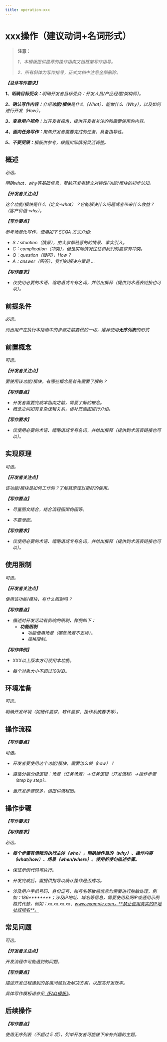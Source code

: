 ```yaml
---
title: operation-xxx
---
```


# xxx操作（建议动词+名词形式）

> **注意：**
>
> _1、本模板提供推荐的操作指南文档框架写作指导。_
>
> _2、所有斜体为写作指导，正式文档中注意全部删除。_

**_【总体写作要求】_**

**_1、明确目标受众：_**_明确开发者目标受众：开发人员/产品经理/架构师）。_

**_2、确认写作内容：_**_介绍**功能/模块**是什么（What）、能做什么（Why），以及如何进行开发（How）。_

**_3、变身用户视角：_**_以开发者视角，提供开发者关注的和需要使用的内容。_

**_4、面向任务写作：_**_聚焦开发者需要完成的任务，具备指导性。_

**_5、不要受限：_**_模板供参考，根据实际情况灵活调整。_

## 概述

_必选。_

_明确what、why等基础信息，帮助开发者建立对特性/功能/模块的初步认知。_

_**【开发者关注点】**_

_这个功能/模块是什么（定义-what）？它能解决什么问题或者带来什么收益？（客户价值-why）。_

_**【写作要点】**_

_参考场景化写作，使用如下 SCQA 方式介绍:_

- _S：situation（情景），由大家都熟悉的的情景、事实引入。_
- _C：complication（冲突），但是实际情况往往和我们的要求有冲突。_
- _Q：question（疑问），How？_
- _A：answer（回答），我们的解决方案是 …_

**_【写作要求】_**

- _仅使用必要的术语、缩略语或专有名词，并给出解释（提供到术语表链接也可以）。_

## 前提条件

_必选。_

_列出用户在执行本指南中的步骤之前要做的一切，推荐使用**无序列表**的形式_

## 前置概念

_可选。_

_**【开发者关注点】**_

_要使用该功能/模块，有哪些概念是首先需要了解的？_

**_【写作要点】_**

- _开发者需要完成本指南之前，需要了解的概念。_
- _概念之间如有复杂逻辑关系，请补充画图进行介绍。_

**_【写作要求】_**

- _仅使用必要的术语、缩略语或专有名词，并给出解释（提供到术语表链接也可以）。_

## 实现原理

_可选。_

_**【开发者关注点】**_

_该功能/模块是如何工作的？了解其原理以更好的使用。_

**_【写作要点】_**

- _尽量图文结合，结合流程图架构图等。_

- _不要泄密。_

**_【写作要求】_**

- _仅使用必要的术语、缩略语或专有名词，并给出解释（提供到术语表链接也可以）。_

## 使用限制

_可选。_

_**【开发者关注点】**_

_使用该功能/模块，有什么限制吗？_

**_【写作要点】_**

- _描述对开发活动有影响的限制，样例如下：_
  - **_功能限制_**
    - _功能使用场景（哪些场景不支持）。_
    - _规格限制。_

**_【写作样例】_**

- _XXX以上版本方可使用本功能。_

- _每个对象大小不超过100KB。_

## 环境准备

_可选。_

_明确开发环境（如硬件要求、软件要求、操作系统要求等）。_

## 操作流程

**_【写作要点】_**

_可选。_

- _开发者要使用这个功能/模块，需要怎么做（how）？_

- _遵循分层分级逻辑：场景（任务场景）-&gt;任务逻辑（开发流程）-&gt;操作步骤（step by step）。_

- _当开发步骤较多，请提供流程图。_

## 操作步骤

**_【写作要求】_**

**_【写作要求】_**

_必选。_

- _**每个步骤有清晰的执行主体（who），明确操作目的（why）、操作内容（what/how）、场景（when/where）。使用祈使句描述步骤。**_

- _保证示例代码可执行。_

- _开发完成后，需提供指导以确认操作是否成功。_

- _涉及用户手机号码、身份证号、账号名等敏感信息均需要进行脱敏处理，例如：186********；涉及IP地址、域名等信息，需要使用私网IP或通用示例格式代替，例如：xx.xx.xx.xx、www.example.com，**禁止使用真实的IP地址或域名**。_

## 常见问题

_可选。_

**_【开发者关注点】_**

_开发流程中可能遇到的问题。_

**_【写作要点】_**

_描述开发过程遇到的各类问题以及解决方案，以提高开发效率。_

_具体写作模板请参见[《FAQ模板》](./faq_template.md)。_

## 后续操作

**_【写作要点】_**

_使用无序列表（不超过 5 项），列举开发者可能接下来有兴趣的主题。_
